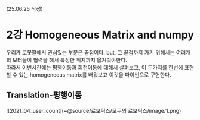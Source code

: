 (25.06.25 작성)
# 2강 Homogeneous Matrix and numpy
우리가 로봇팔에서 관심있는 부분은 끝점이다. but, 그 끝점까지 가기 위해서는 여러개의 모터들이 협력을 해서 특정한 위치까지 옮겨줘야한다.    
따라서 이번시간에는 평행이동과 회전이동에 대해서 살펴보고, 이 두가지를 한번에 표현할 수 있는 homogeneous matrix를 배워보고 이것을 파이썬으로 구현한다.    
## Translation-평행이동

![2021_04_user_count](~@source/로보틱스/모두의 로보틱스/image/1.png)
